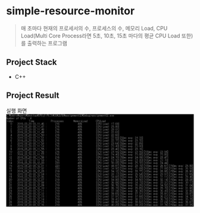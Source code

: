 # simple-resource-monitor

> 매 초마다 현재의 프로세서의 수, 프로세스의 수, 메모리 Load, CPU Load(Multi Core Process라면 5초, 10초, 15초 마다의 평균 CPU Load 또한)를 출력하는 프로그램 <br>

## Project Stack

* C++

## Project Result
실행 화면
<img src="images/result.png"></img>
